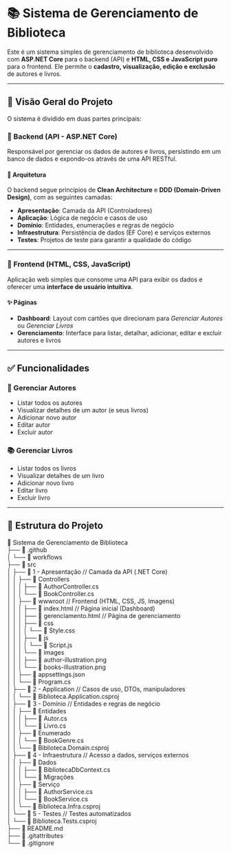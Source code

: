# 📚 Sistema de Gerenciamento de Biblioteca

Este é um sistema simples de gerenciamento de biblioteca desenvolvido com **ASP.NET Core** para o backend (API) e **HTML, CSS e JavaScript puro** para o frontend. Ele permite o **cadastro, visualização, edição e exclusão** de autores e livros.

---

## 🧭 Visão Geral do Projeto

O sistema é dividido em duas partes principais:

### 🔹 Backend (API - ASP.NET Core)

Responsável por gerenciar os dados de autores e livros, persistindo em um banco de dados e expondo-os através de uma API RESTful.

#### 🔧 Arquitetura

O backend segue princípios de **Clean Architecture** e **DDD (Domain-Driven Design)**, com as seguintes camadas:

- **Apresentação**: Camada da API (Controladores)
- **Aplicação**: Lógica de negócio e casos de uso
- **Domínio**: Entidades, enumerações e regras de negócio
- **Infraestrutura**: Persistência de dados (EF Core) e serviços externos
- **Testes**: Projetos de teste para garantir a qualidade do código

---

### 🔹 Frontend (HTML, CSS, JavaScript)

Aplicação web simples que consome uma API para exibir os dados e oferecer uma **interface de usuário intuitiva**.

#### ✨ Páginas

- **Dashboard**: Layout com cartões que direcionam para _Gerenciar Autores_ ou _Gerenciar Livros_
- **Gerenciamento**: Interface para listar, detalhar, adicionar, editar e excluir autores e livros

---

## ✅ Funcionalidades

### 📖 Gerenciar Autores

- Listar todos os autores
- Visualizar detalhes de um autor (e seus livros)
- Adicionar novo autor
- Editar autor
- Excluir autor

### 📚 Gerenciar Livros

- Listar todos os livros
- Visualizar detalhes de um livro
- Adicionar novo livro
- Editar livro
- Excluir livro

---

## 📁 Estrutura do Projeto
📁 Sistema de Gerenciamento de Biblioteca  
├── 📁 .github  
│   └── 📁 workflows  
├── 📁 src  
│   ├── 📁 1 - Apresentação // Camada da API (.NET Core)  
│   │   ├── 📁 Controllers  
│   │   │   ├── 📄 AuthorController.cs  
│   │   │   └── 📄 BookController.cs  
│   │   ├── 📁 wwwroot // Frontend (HTML, CSS, JS, Imagens)  
│   │   │   ├── 📄 index.html // Página inicial (Dashboard)  
│   │   │   ├── 📄 gerenciamento.html // Página de gerenciamento  
│   │   │   ├── 📁 css  
│   │   │   │   └── 📄 Style.css  
│   │   │   ├── 📁 js  
│   │   │   │   └── 📄 Script.js  
│   │   │   └── 📁 images  
│   │   │       ├── 📄 author-illustration.png  
│   │   │       └── 📄 books-illustration.png  
│   │   ├── 📄 appsettings.json  
│   │   └── 📄 Program.cs  
│   ├── 📁 2 - Application // Casos de uso, DTOs, manipuladores  
│   │   └── 📄 Biblioteca.Application.csproj  
│   ├── 📁 3 - Domínio // Entidades e regras de negócio  
│   │   ├── 📁 Entidades  
│   │   │   ├── 📄 Autor.cs  
│   │   │   └── 📄 Livro.cs  
│   │   ├── 📁 Enumerado  
│   │   │   └── 📄 BookGenre.cs  
│   │   └── 📄 Biblioteca.Domain.csproj  
│   ├── 📁 4 - Infraestrutura // Acesso a dados, serviços externos  
│   │   ├── 📁 Dados  
│   │   │   ├── 📄 BibliotecaDbContext.cs  
│   │   │   └── 📁 Migrações  
│   │   ├── 📁 Serviço  
│   │   │   ├── 📄 AuthorService.cs  
│   │   │   └── 📄 BookService.cs  
│   │   └── 📄 Biblioteca.Infra.csproj  
│   └── 📁 5 - Testes // Testes automatizados  
│       └── 📄 Biblioteca.Tests.csproj  
├── 📄 README.md  
├── 📄 .gitattributes  
└── 📄 .gitignore  

